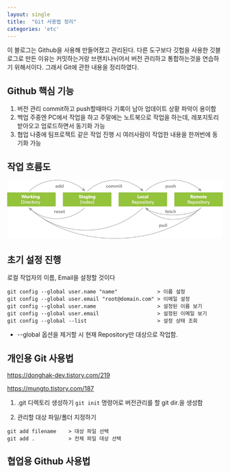 ```yaml
---
layout: single
title:  "Git 사용법 정리"
categories: 'etc'
---
```


이 블로그는 Github을 사용해 만들어졌고 관리된다.
다른 도구보다 깃헙을 사용한 깃블로그로 만든 이유는 커밋하는거랑 브랜치나뉘어서 버전 관리하고 통합하는것을 연습하기 위해서이다.
그래서 Git에 관한 내용을 정리하였다.


## Github 핵심 기능

1. 버전 관리
    commit하고 push할때마다 기록이 남아 업데이트 상황 파악이 용이함
2. 백업
    주중엔 PC에서 작업을 하고 주말에는 노트북으로 작업을 하는데, 레포지토리 받아오고 업로드하면서 동기화 가능
3. 협업
    나중에 팀프로젝트 같은 작업 진행 시 여러사람이 작업한 내용을 한꺼번에 동기화 가능

## 작업 흐름도

![flowchart](/assets/images/git.png)



## 초기 설정 진행

로컬 작업자의 이름, Email을 설정할 것이다

```
git config --global user.name "name"             > 이름 설정
git config --global user.email "root@domain.com" > 이메일 설정
git config --global user.name                    > 설정된 이름 보기
git config --global user.email                   > 설정된 이메일 보기
git config --global --list                       > 설정 상태 조회
```
- \-\-global 옵션을 제거할 시 현재 Repository만 대상으로 작업함.


## 개인용 Git 사용법

https://donghak-dev.tistory.com/219

https://mungto.tistory.com/187

1. .git 디렉토리 생성하기
`git init` 명령어로 버전관리를 할 git dir.을 생성함

2. 관리할 대상 파일/폴더 지정하기
```
git add filename    > 대상 파일 선택
git add .           > 전체 파일 대상 선택
```


## 협업용 Github 사용법